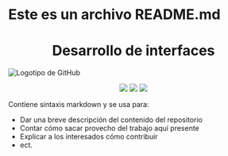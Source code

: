 # Este es un archivo README.md

<h1 align="center"> Desarrollo de interfaces </h1>

![Logotipo de GitHub](https://i.imgur.com/mNposzx.png)


<p align="center">
  <img src="https://img.shields.io/badge/STATUS-EN%20DESAROLLO-violet">
  <img src="https://img.shields.io/badge/Python-EA4C89?style=for-the-badge&logo=python&logoColor=white&style=plastic">
  <img src="https://img.shields.io/github/followers/Naereen.svg?style=social&label=Follow&maxAge=2592000">
  
</p>
   
Contiene sintaxis markdown y se usa para:

* Dar una breve descripción del contenido del repositorio
* Contar cómo sacar provecho del trabajo aquí presente
* Explicar a los interesados cómo contribuir
* ect.
